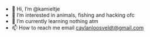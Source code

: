 - 👋 Hi, I’m @kamieltje
- 👀 I’m interested in animals, fishing and hacking ofc
- 🌱 I’m currently learning nothing atm
- 📫 How to reach me email caylanloosveldt@gmail.com

<!---
kamieltje/kamieltje is a ✨ special ✨ repository because its `README.md` (this file) appears on your GitHub profile.
You can click the Preview link to take a look at your changes.
--->
